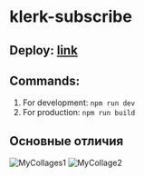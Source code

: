 # klerk-subscribe

## Deploy: [link](https://klerk-newsletter.netlify.app/)

## Commands:
1. For development: `npm run dev`
2. For production: `npm run build`

## Основные отличия
![MyCollages1](https://github.com/Timothy7310/klerk-subscribe/assets/55184984/f7cb2547-a178-4ffa-a13b-f25be60c213a)
![MyCollage2](https://github.com/Timothy7310/klerk-subscribe/assets/55184984/f2fa4085-bd51-4bab-96fd-e3b19eeaa1bf)
